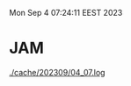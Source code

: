 Mon Sep  4 07:24:11 EEST 2023
# JAM
<a href='./cache/202309/04_07.log'>./cache/202309/04_07.log</a>
